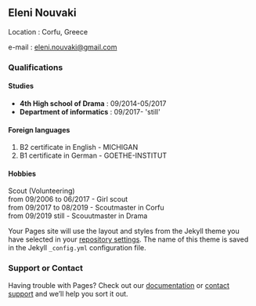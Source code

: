 ## Eleni Nouvaki
  Location : Corfu, Greece
  
  e-mail   : eleni.nouvaki@gmail.com

### Qualifications

#### Studies

* **4th High school of Drama**  : 09/2014-05/2017
* **Department of informatics** : 09/2017- 'still'

#### Foreign languages

1. B2 certificate in English - MICHIGAN
2. B1 certificate in German - GOETHE-INSTITUT

#### Hobbies
Scout (Volunteering)<br/>
  from 09/2006 to 06/2017 - Girl scout<br/>
  from 09/2017 to 08/2019 - Scoutmaster in Corfu <br/>
  from 09/2019 still - Scouutmaster in Drama
 

Your Pages site will use the layout and styles from the Jekyll theme you have selected in your [repository settings](https://github.com/p17nouv/cv/settings). The name of this theme is saved in the Jekyll `_config.yml` configuration file.

### Support or Contact

Having trouble with Pages? Check out our [documentation](https://help.github.com/categories/github-pages-basics/) or [contact support](https://github.com/contact) and we’ll help you sort it out.
